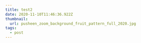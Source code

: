 ```yaml
---
title: test2
date: 2020-11-10T11:46:36.922Z
thumbnail:
  url: pusheen_zoom_background_fruit_pattern_full_2020.jpg
tags:
  - post
---
```


